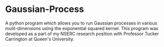 # Gaussian-Process

A python program which allows you to run Gaussian processes in various mulit-dimensions using the exponential squared kernel. 
This program was developed as a part of my NSERC research position with Professor Tucker Carrington at Queen's University. 

